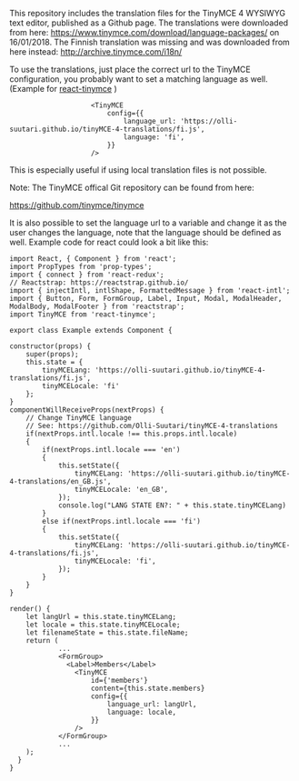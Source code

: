This repository includes the translation files for the TinyMCE 4 WYSIWYG text editor, published as a Github page. The translations were downloaded from here: https://www.tinymce.com/download/language-packages/  on 16/01/2018. The Finnish translation was missing and was downloaded from here instead: http://archive.tinymce.com/i18n/

To use the translations, just place the correct url to the TinyMCE configuration, you probably want to set a matching language as well.    (Example for [react-tinymce](https://github.com/instructure-react/react-tinymce) )

                        <TinyMCE
                            config={{
                                language_url: 'https://olli-suutari.github.io/tinyMCE-4-translations/fi.js',
                                language: 'fi',
                            }}
                        />

This is especially useful if using local translation files is not possible.

Note: The TinyMCE offical Git repository can be found from here:

https://github.com/tinymce/tinymce

It is also possible to set the language url to a variable and change it as the user changes the language, note that the language should be defined as well. Example code for react could look a bit like this:
    
    import React, { Component } from 'react';
    import PropTypes from 'prop-types';
    import { connect } from 'react-redux';
    // Reactstrap: https://reactstrap.github.io/
    import { injectIntl, intlShape, FormattedMessage } from 'react-intl';
    import { Button, Form, FormGroup, Label, Input, Modal, ModalHeader, ModalBody, ModalFooter } from 'reactstrap';
    import TinyMCE from 'react-tinymce';
 
    export class Example extends Component {
    
    constructor(props) {
        super(props);
        this.state = {
            tinyMCELang: 'https://olli-suutari.github.io/tinyMCE-4-translations/fi.js',
            tinyMCELocale: 'fi'
        };
    }
    componentWillReceiveProps(nextProps) {
        // Change TinyMCE language
        // See: https://github.com/Olli-Suutari/tinyMCE-4-translations
        if(nextProps.intl.locale !== this.props.intl.locale)
        {
            if(nextProps.intl.locale === 'en')
            {
                this.setState({
                    tinyMCELang: 'https://olli-suutari.github.io/tinyMCE-4-translations/en_GB.js',
                    tinyMCELocale: 'en_GB',
                });
                console.log("LANG STATE EN?: " + this.state.tinyMCELang)
            }
            else if(nextProps.intl.locale === 'fi')
            {
                this.setState({
                    tinyMCELang: 'https://olli-suutari.github.io/tinyMCE-4-translations/fi.js',
                    tinyMCELocale: 'fi',
                });
            }
        }
    }
    
    render() {
        let langUrl = this.state.tinyMCELang;
        let locale = this.state.tinyMCELocale;
        let filenameState = this.state.fileName;
        return (
    			...
                <FormGroup>
                  <Label>Members</Label>
                    <TinyMCE
                        id={'members'}
                        content={this.state.members}
                        config={{
                            language_url: langUrl,
                            language: locale,
                        }}
                    />
                </FormGroup>
    			...
        );
      }
    }


